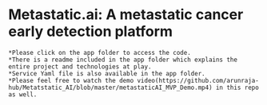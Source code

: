 # Metastatic.ai: A metastatic cancer early detection platform
	*Please click on the app folder to access the code.
	*There is a readme included in the app folder which explains the entire project and technologies at play.
	*Service Yaml file is also available in the app folder.
	*Please feel free to watch the demo video(https://github.com/arunraja-hub/Metatstatic_AI/blob/master/metastaticAI_MVP_Demo.mp4) in this repo as well.



